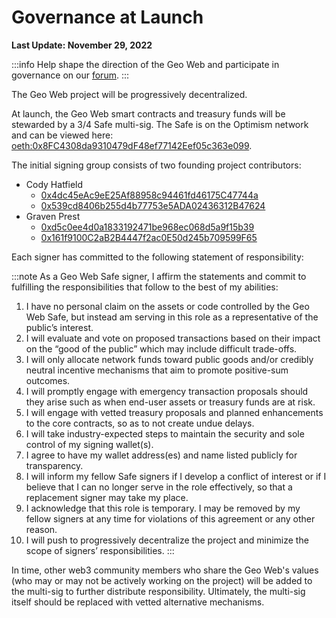 # Governance at Launch

**Last Update: November 29, 2022**

:::info
Help shape the direction of the Geo Web and participate in governance on our [forum](https://forum.geoweb.network/).
:::

The Geo Web project will be progressively decentralized.

At launch, the Geo Web smart contracts and treasury funds will be stewarded by a 3/4 Safe multi-sig. The Safe is on the Optimism network and can be viewed here: [oeth:0x8FC4308da9310479dF48ef77142Eef05c363e099](https://app.safe.global/oeth:0x8FC4308da9310479dF48ef77142Eef05c363e099/home).

The initial signing group consists of two founding project contributors:

- Cody Hatfield
  - [0x4dc45eAc9eE25Af88958c94461fd46175C47744a](https://optimistic.etherscan.io/address/0x4dc45eac9ee25af88958c94461fd46175c47744a)
  - [0x539cd8406b255d4b77753e5ADA02436312B47624](https://optimistic.etherscan.io/address/0x539cd8406b255d4b77753e5ADA02436312B47624)
- Graven Prest
  - [0xd5c0ee4d0a1833192471be968ec068d5a9f15b39](https://optimistic.etherscan.io/address/0xd5c0ee4d0a1833192471be968ec068d5a9f15b39)
  - [0x161f9100C2aB2B4447f2ac0E50d245b709599F65](https://optimistic.etherscan.io/address/0x161f9100C2aB2B4447f2ac0E50d245b709599F65)

Each signer has committed to the following statement of responsibility:

:::note
As a Geo Web Safe signer, I affirm the statements and commit to fulfilling the responsibilities that follow to the best of my abilities:

1. I have no personal claim on the assets or code controlled by the Geo Web Safe, but instead am serving in this role as a representative of the public’s interest.&#x20;
2. I will evaluate and vote on proposed transactions based on their impact on the “good of the public” which may include difficult trade-offs.&#x20;
3. I will only allocate network funds toward public goods and/or credibly neutral incentive mechanisms that aim to promote positive-sum outcomes.&#x20;
4. I will promptly engage with emergency transaction proposals should they arise such as when end-user assets or treasury funds are at risk.&#x20;
5. I will engage with vetted treasury proposals and planned enhancements to the core contracts, so as to not create undue delays.&#x20;
6. I will take industry-expected steps to maintain the security and sole control of my signing wallet(s).&#x20;
7. I agree to have my wallet address(es) and name listed publicly for transparency.&#x20;
8. I will inform my fellow Safe signers if I develop a conflict of interest or if I believe that I can no longer serve in the role effectively, so that a replacement signer may take my place.&#x20;
9. I acknowledge that this role is temporary. I may be removed by my fellow signers at any time for violations of this agreement or any other reason.&#x20;
10. I will push to progressively decentralize the project and minimize the scope of signers’ responsibilities.
    :::

In time, other web3 community members who share the Geo Web's values (who may or may not be actively working on the project) will be added to the multi-sig to further distribute responsibility. Ultimately, the multi-sig itself should be replaced with vetted alternative mechanisms.
